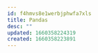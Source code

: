 ```yaml
---
id: f4hmvs8e1werbjphwfa7xls
title: Pandas
desc: ""
updated: 1660358224319
created: 1660358223891
---
```

